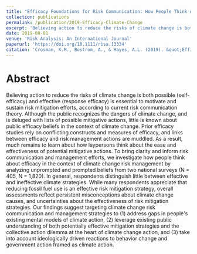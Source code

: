 ```yaml
---
title: "Efficacy Foundations for Risk Communication: How People Think About Reducing the Risks of Climate Change"
collection: publications
permalink: /publication/2019-Efficacy-Climate-Change
excerpt: 'Believing action to reduce the risks of climate change is both possible (self‐efficacy) and effective (response efficacy) is essential to motivate and sustain risk mitigation efforts, according to current risk communication theory. Although the public recognizes the dangers of climate change, and is deluged with lists of possible mitigative actions, little is known about public efficacy beliefs in the context of climate change. Prior efficacy studies rely on conflicting constructs and measures of efficacy, and links between efficacy and risk management actions are muddled. As a result, much remains to learn about how laypersons think about the ease and effectiveness of potential mitigative actions. To bring clarity and inform risk communication and management efforts, we investigate how people think about efficacy in the context of climate change risk management by analyzing unprompted and prompted beliefs from two national surveys (N = 405, N = 1,820). In general, respondents distinguish little between effective and ineffective climate strategies. While many respondents appreciate that reducing fossil fuel use is an effective risk mitigation strategy, overall assessments reflect persistent misconceptions about climate change causes, and uncertainties about the effectiveness of risk mitigation strategies. Our findings suggest targeting climate change risk communication and management strategies to (1) address gaps in people's existing mental models of climate action, (2) leverage existing public understanding of both potentially effective mitigation strategies and the collective action dilemma at the heart of climate change action, and (3) take into account ideologically driven reactions to behavior change and government action framed as climate action.'
date: 2019-08-01
venue: 'Risk Analysis: An International Journal'
paperurl: 'https://doi.org/10.1111/risa.13334'
citation: 'Crosman, K.M., Bostrom, A., & Hayes, A.L. (2019). &quot;Efficacy Foundations for Risk Communication: How People Think About Reducing the Risks of Climate Change..&quot; <i>Risk Analysis</i>.'
---
```


# Abstract
Believing action to reduce the risks of climate change is both possible (self‐efficacy) and effective (response efficacy) is essential to motivate and sustain risk mitigation efforts, according to current risk communication theory. Although the public recognizes the dangers of climate change, and is deluged with lists of possible mitigative actions, little is known about public efficacy beliefs in the context of climate change. Prior efficacy studies rely on conflicting constructs and measures of efficacy, and links between efficacy and risk management actions are muddled. As a result, much remains to learn about how laypersons think about the ease and effectiveness of potential mitigative actions. To bring clarity and inform risk communication and management efforts, we investigate how people think about efficacy in the context of climate change risk management by analyzing unprompted and prompted beliefs from two national surveys (N = 405, N = 1,820). In general, respondents distinguish little between effective and ineffective climate strategies. While many respondents appreciate that reducing fossil fuel use is an effective risk mitigation strategy, overall assessments reflect persistent misconceptions about climate change causes, and uncertainties about the effectiveness of risk mitigation strategies. Our findings suggest targeting climate change risk communication and management strategies to (1) address gaps in people's existing mental models of climate action, (2) leverage existing public understanding of both potentially effective mitigation strategies and the collective action dilemma at the heart of climate change action, and (3) take into account ideologically driven reactions to behavior change and government action framed as climate action.
